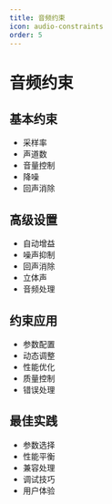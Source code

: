 ```yaml
---
title: 音频约束
icon: audio-constraints
order: 5
---
```


# 音频约束

## 基本约束
- 采样率
- 声道数
- 音量控制
- 降噪
- 回声消除

## 高级设置
- 自动增益
- 噪声抑制
- 回声消除
- 立体声
- 音频处理

## 约束应用
- 参数配置
- 动态调整
- 性能优化
- 质量控制
- 错误处理

## 最佳实践
- 参数选择
- 性能平衡
- 兼容处理
- 调试技巧
- 用户体验
